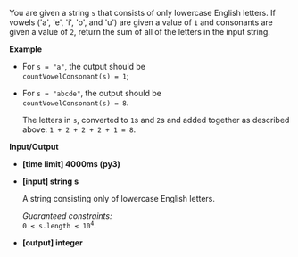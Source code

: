 <div class="markdown"><p>You are given a string <code>s</code> that consists of only lowercase English letters. If vowels ('a', 'e', 'i', 'o', and 'u') are given a value of <code>1</code> and consonants are given a value of <code>2</code>, return the sum of all of the letters in the input string.</p>
<p><strong>Example</strong></p>
<ul>
<li>
<p>For <code>s = "a"</code>, the output should be<br>
<code>countVowelConsonant(s) = 1</code>;</p>
</li>
<li>
<p>For <code>s = "abcde"</code>, the output should be<br>
<code>countVowelConsonant(s) = 8</code>.</p>
<p>The letters in <code>s</code>, converted to <code>1</code>s and <code>2</code>s and added together as described above:  <code>1 + 2 + 2 + 2 + 1 = 8</code>.</p>
</li>
</ul>
<p><strong>Input/Output</strong></p>
<ul>
<li><strong>[time limit] 4000ms (py3)</strong></li>
</ul>
<ul>
<li>
<p><strong>[input] string s</strong></p>
<p>A string consisting only of lowercase English letters.</p>
<p><em>Guaranteed constraints:</em><br>
<code>0 ≤ s.length ≤ 10<sup>4</sup></code>.</p>
</li>
<li>
<p><strong>[output] integer</strong></p>
</li>
</ul>
</div>